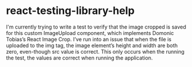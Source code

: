 # react-testing-library-help

I'm currently trying to write a test to verify that the image cropped is saved for this custom ImageUpload component, 
which implements Domonic Tobias’s React Image Crop. I’ve run into an issue that when the file is uploaded to the img tag, 
the image element’s height and width are both zero, even-though src value is correct. This only occurs when the running 
the test, the values are correct when running the application.
